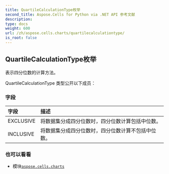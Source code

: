 ```yaml
---
title: QuartileCalculationType枚举
second_title: Aspose.Cells for Python via .NET API 参考文献
description:
type: docs
weight: 600
url: /zh/aspose.cells.charts/quartilecalculationtype/
is_root: false
---
```

## QuartileCalculationType枚举
表示四分位数的计算方法。



QuartileCalculationType 类型公开以下成员：

### 字段
|字段|描述|
| :- | :- |
| EXCLUSIVE |将数据集分成四分位数时，四分位数计算包括中位数。|
| INCLUSIVE |将数据集分成四分位数时，四分位数计算不包括中位数。|



### 也可以看看
* 模块[`aspose.cells.charts`](..)
